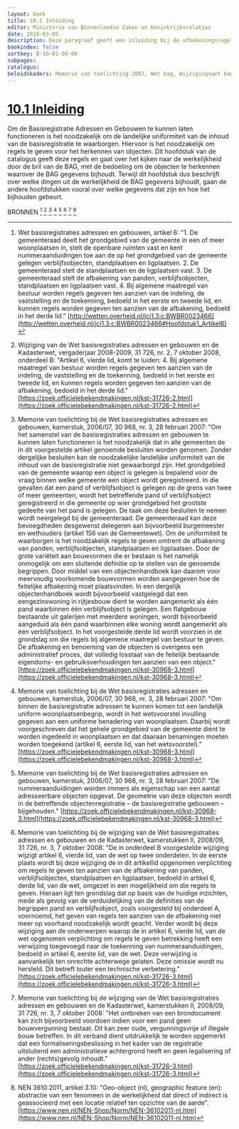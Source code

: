 ```yaml
---
layout: book
title: 10.1 Inleiding
editor: Ministerie van Binnenlandse Zaken en Koninkrijksrelaties
date: 2018-03-05
description: Deze paragraaf geeft een inleiding bij de afbakeningsregels voor het herkennen van objecten.
bookindex: false
sortkey: B-10-01-00-00
subpages:
catalogus:
beleidskaders: Memorie van toelichting 2007, Wet bag, Wijzigingswet bag 2008, Memorie van toelichting 2008
---
```


# [10.1 Inleiding](#101-inleiding)

Om de Basisregistratie Adressen en Gebouwen te kunnen laten functioneren is het noodzakelijk om de landelijke uniformiteit van de inhoud van de basisregistratie te waarborgen. Hiervoor is het noodzakelijk om regels te geven voor het herkennen van objecten. Dit hoofdstuk van de catalogus geeft deze regels en gaat over het kijken naar de werkelijkheid door de bril van de BAG, met de bedoeling om de objecten te herkennen waarover de BAG gegevens bijhoudt. Terwijl dit hoofdstuk dus beschrijft over welke dingen uit de werkelijkheid de BAG gegevens bijhoudt, gaan de andere hoofdstukken vooral over welke gegevens dat zijn en hoe het bijhouden gebeurt.

BRONNEN [^10-1] [^10-2] [^10-3] [^10-4] [^10-5] [^10-6] [^10-7] [^10-8]

[^10-1]: Wet basisregistraties adressen en gebouwen, artikel 6: "1. De gemeenteraad deelt het grondgebied van de gemeente in een of meer woonplaatsen in, stelt de openbare ruimten vast en kent nummeraanduidingen toe aan de op het grondgebied van de gemeente gelegen verblijfsobjecten, standplaatsen en ligplaatsen. 2. De gemeenteraad stelt de standplaatsen en de ligplaatsen vast. 3. De gemeenteraad stelt de afbakening van panden, verblijfsobjecten, standplaatsen en ligplaatsen vast. 4. Bij algemene maatregel van bestuur worden regels gegeven ten aanzien van de indeling, de vaststelling en de toekenning, bedoeld in het eerste en tweede lid, en kunnen regels worden gegeven ten aanzien van de afbakening, bedoeld in het derde lid." [http://wetten.overheid.nl/jci1.3:c:BWBR0023466](http://wetten.overheid.nl/jci1.3:c:BWBR0023466#Hoofdstuk1_Artikel6)

[^10-2]: Wijziging van de Wet basisregistraties adressen en gebouwen en de Kadasterwet, vergaderjaar 2008-2009, 31 726, nr. 2, 7 oktober 2008, onderdeel B: "Artikel 6, vierde lid, komt te luiden: 4. Bij algemene maatregel van bestuur worden regels gegeven ten aanzien van de indeling, de vaststelling en de toekenning, bedoeld in het eerste en tweede lid, en kunnen regels worden gegeven ten aanzien van de afbakening, bedoeld in het derde lid." [https://zoek.officielebekendmakingen.nl/kst-31726-2.html](https://zoek.officielebekendmakingen.nl/kst-31726-2.html)

[^10-3]: Memorie van toelichting bij de Wet basisregistraties adressen en gebouwen, kamerstuk, 2006/07, 30 968, nr. 3, 28 februari 2007: "Om het samenstel van de basisregistraties adressen en gebouwen te kunnen laten functioneren is het noodzakelijk dat in alle gemeenten de in dit voorgestelde artikel genoemde besluiten worden genomen. Zonder dergelijke besluiten kan de noodzakelijke landelijke uniformiteit van de inhoud van de basisregistratie niet gewaarborgd zijn. Het grondgebied van de gemeente waarop een object is gelegen is bepalend voor de vraag binnen welke gemeente een object wordt geregistreerd. In die gevallen dat een pand of verblijfsobject is gelegen op de grens van twee of meer gemeenten, wordt het betreffende pand of verblijfsobject geregistreerd in die gemeente op wier grondgebied het grootste gedeelte van het pand is gelegen. De taak om deze besluiten te nemen wordt neergelegd bij de gemeenteraad. De gemeenteraad kan deze bevoegdheden desgewenst delegeren aan bijvoorbeeld burgemeester en wethouders (artikel 156 van de Gemeentewet). Om de uniformiteit te waarborgen is het noodzakelijk regels te geven omtrent de afbakening van panden, verblijfsobjecten, standplaatsen en ligplaatsen. Door de grote variëteit aan bouwvormen die er bestaan is het namelijk onmogelijk om een sluitende definitie op te stellen van de genoemde begrippen. Door middel van een objectenhandboek kan daarom voor meervoudig voorkomende bouwvormen worden aangegeven hoe de feitelijke afbakening moet plaatsvinden. In een dergelijk objectenhandboek wordt bijvoorbeeld vastgelegd dat een eengezinswoning in rijtjesbouw dient te worden aangemerkt als één pand waarbinnen één verblijfsobject is gelegen. Een flatgebouw bestaande uit galerijen met meerdere woningen, wordt bijvoorbeeld aangeduid als één pand waarbinnen elke woning wordt aangemerkt als één verblijfsobject. In het voorgestelde derde lid wordt voorzien in de grondslag om die regels bij algemene maatregel van bestuur te geven. De afbakening en benoeming van de objecten is overigens een administratief proces, dat volledig losstaat van de feitelijk bestaande eigendoms- en gebruiksverhoudingen ten aanzien van een object." [https://zoek.officielebekendmakingen.nl/kst-30968-3.html](https://zoek.officielebekendmakingen.nl/kst-30968-3.html)

[^10-4]: Memorie van toelichting bij de Wet basisregistraties adressen en gebouwen, kamerstuk, 2006/07, 30 968, nr. 3, 28 februari 2007: "Om binnen de basisregistratie adressen te kunnen komen tot een landelijk uniform woonplaatsenbegrip, wordt in het wetsvoorstel invulling gegeven aan een uniforme benadering van woonplaatsen. Daarbij wordt voorgeschreven dat het gehele grondgebied van de gemeente dient te worden ingedeeld in woonplaatsen en dat daaraan benamingen moeten worden toegekend (artikel 6, eerste lid, van het wetsvoorstel)." [https://zoek.officielebekendmakingen.nl/kst-30968-3.html](https://zoek.officielebekendmakingen.nl/kst-30968-3.html)

[^10-5]: Memorie van toelichting bij de Wet basisregistraties adressen en gebouwen, kamerstuk, 2006/07, 30 968, nr. 3, 28 februari 2007: "De nummeraanduidingen worden immers als eigenschap van een aantal adresseerbare objecten opgevat. De geometrie van deze objecten wordt in de betreffende objectenregistratie – de basisregistratie gebouwen – bijgehouden." [https://zoek.officielebekendmakingen.nl/kst-30968-3.html](https://zoek.officielebekendmakingen.nl/kst-30968-3.html)

[^10-6]: Memorie van toelichting bij de wijziging van de Wet basisregistraties adressen en gebouwen en de Kadasterwet, kamerstukken II, 2008/09, 31 726, nr. 3, 7 oktober 2008: "De in onderdeel B voorgestelde wijziging wijzigt artikel 6, vierde lid, van de wet op twee onderdelen. In de eerste plaats wordt bij deze wijziging de in dit artikellid opgenomen verplichting om regels te geven ten aanzien van de afbakening van panden, verblijfsobjecten, standplaatsen en ligplaatsen, bedoeld in artikel 6, derde lid, van de wet, omgezet in een mogelijkheid om die regels te geven. Hieraan ligt ten grondslag dat op basis van de huidige inzichten, mede als gevolg van de verduidelijking van de definities van de begrippen pand en verblijfsobject, zoals voorgesteld bij onderdeel A, voornoemd, het geven van regels ten aanzien van de afbakening niet meer op voorhand noodzakelijk wordt geacht. Verder wordt bij deze wijziging aan de onderwerpen waarop de in artikel 6, vierde lid, van de wet opgenomen verplichting om regels te geven betrekking heeft een verwijzing toegevoegd naar de toekenning van nummeraanduidingen, bedoeld in artikel 6, eerste lid, van de wet. Deze verwijzing is aanvankelijk ten onrechte achterwege gelaten. Deze omissie wordt nu hersteld. Dit betreft louter een technische verbetering." [https://zoek.officielebekendmakingen.nl/kst-31726-3.html](https://zoek.officielebekendmakingen.nl/kst-31726-3.html)

[^10-7]: Memorie van toelichting bij de wijziging van de Wet basisregistraties adressen en gebouwen en de Kadasterwet, kamerstukken II, 2008/09, 31 726, nr. 3, 7 oktober 2008: "Het ontbreken van een brondocument kan zich bijvoorbeeld voordoen indien voor een pand geen bouwvergunning bestaat. Dit kan zeer oude, vergunningsvrije of illegale bouw betreffen. In dit verband dient uitdrukkelijk te worden opgemerkt dat een formaliseringsbeslissing in het kader van de registratie uitsluitend een administratieve achtergrond heeft en geen legalisering of ander (rechts)gevolg inhoudt." [https://zoek.officielebekendmakingen.nl/kst-31726-3.html](https://zoek.officielebekendmakingen.nl/kst-31726-3.html)

[^10-8]: NEN 3610:2011, artikel 3.10: "Geo-object (nl), geographic feature (en): abstractie van een fenomeen in de werkelijkheid dat direct of indirect is geassocieerd met een locatie relatief ten opzichte van de aarde". [https://www.nen.nl/NEN-Shop/Norm/NEN-36102011-nl.htm](https://www.nen.nl/NEN-Shop/Norm/NEN-36102011-nl.htm)
